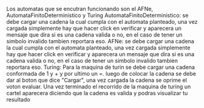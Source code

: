Los automatas que se encutran funcionando son el AFNe, AutomataFinitoDeterministico y Turing
AutomataFinitoDeterministico: se debe cargar una cadena la cual cumpla con el automata planteado, una vez cargada simplemente hay que hacer click en verificar y aparecera un mensaje que dira si es una cadena valida o no, en el caso de tener un simbolo invalido tambien reportara eso.
AFNe: se debe cargar una cadena la cual cumpla con el automata planteado, una vez cargada simplemente hay que hacer click en verificar y aparecera un mensaje que dira si es una cadena valida o no, en el caso de tener un simbolo invalido tambien reportara eso.
Turing: Para la maquina de turin se debe cargar una cadena conformada de 1 y + y por ultimo un =. luego de colocar la cadena se debe dar al boton que dice "Cargar", una vez cargada la cadena se oprime el voton evaluar. Una vez terminado el recorrido de la maquina de turing un cartel aparecera diciendo que la cadena es valida y podras visualizar tu resultado